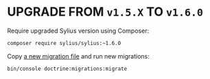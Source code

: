 # UPGRADE FROM `v1.5.X` TO `v1.6.0`

Require upgraded Sylius version using Composer:

```bash
composer require sylius/sylius:~1.6.0
```

Copy [a new migration file](https://raw.githubusercontent.com/Sylius/Sylius-Standard/master/src/Migrations/Version20190621035710.php) and run new migrations:

```bash
bin/console doctrine:migrations:migrate
```
